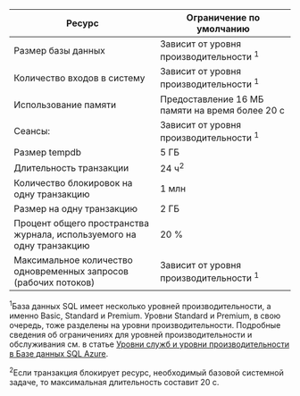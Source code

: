 | Ресурс | Ограничение по умолчанию |
| --- | --- |
| Размер базы данных |Зависит от уровня производительности <sup>1</sup> |
| Количество входов в систему |Зависит от уровня производительности <sup>1</sup> |
| Использование памяти |Предоставление 16 МБ памяти на время более 20 с |
| Сеансы: |Зависит от уровня производительности <sup>1</sup> |
| Размер tempdb |5 ГБ |
| Длительность транзакции |24 ч<sup>2</sup> |
| Количество блокировок на одну транзакцию |1 млн |
| Размер на одну транзакцию |2 ГБ |
| Процент общего пространства журнала, используемого на одну транзакцию |20 % |
| Максимальное количество одновременных запросов (рабочих потоков) |Зависит от уровня производительности <sup>1</sup> |

<sup>1</sup>База данных SQL имеет несколько уровней производительности, а именно Basic, Standard и Premium. Уровни Standard и Premium, в свою очередь, тоже разделены на уровни производительности. Подробные сведения об ограничениях для уровней производительности и обслуживания см. в статье [Уровни служб и уровни производительности в Базе данных SQL Azure](https://msdn.microsoft.com/library/azure/dn741336.aspx).

<sup>2</sup>Если транзакция блокирует ресурс, необходимый базовой системной задаче, то максимальная длительность составит 20 с.

<!---HONumber=August15_HO7-->